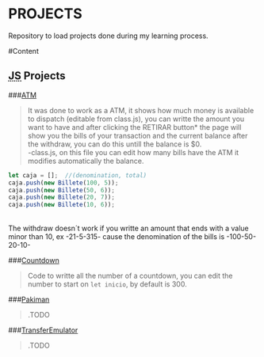 # PROJECTS

Repository to load projects done during my learning process.

#Content
<h2>
<abbr title="Java Script">JS</abbr> Projects
</h2>

###[ATM](https://sebcastrom.github.io/PROJECTS/JS/ATM/)
>It was done to work as a ATM, it shows how much money is available to dispatch (editable from class.js), you can writte the amount you want to have and after clicking the RETIRAR button* the page will show you the bills of your transaction and the current balance after the withdraw, you can do this untill the balance is $0.
</br>-class.js, on this file you can edit how many bills have the ATM it modifies automatically the balance.
```javascript
let caja = [];  //(denomination, total)
caja.push(new Billete(100, 5));
caja.push(new Billete(50, 6));
caja.push(new Billete(20, 7));
caja.push(new Billete(10, 6));
````
</br>The withdraw doesn´t work if you writte an amount that ends with a value minor than 10, ex -21-5-315- cause the denomination of the bills is -100-50-20-10-

###[Countdown](https://sebcastrom.github.io/PROJECTS/JS/countdown/)
>Code to writte all the number of a countdown, you can edit the number to start on `let inicio`, by default is 300.

###[Pakiman](https://sebcastrom.github.io/PROJECTS/JS/pakiman/)
>.TODO

###[TransferEmulator](https://sebcastrom.github.io/PROJECTS/JS/Transfer%20Emulator/)
>.TODO